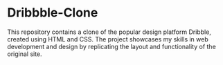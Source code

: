 # Dribbble-Clone
This repository contains a clone of the popular design platform Dribble, created using HTML and CSS. The project showcases my skills in web development and design by replicating the layout and functionality of the original site.  

